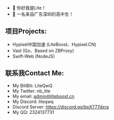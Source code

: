 - 👋 你好我是Lite！
- 👀 一名来自广东深圳的高中生！

**项目Projects:**
---
  - Hypixel中国加速 (LiteBoost、Hypixel.CN)
  - Vast (Go、Based on ZBProxy)
  - Swift-Web (NodeJS)

**联系我Contact Me:**
---
  - My BiliBili: LiteQwQ
  - My Twitter: nb_lite
  - My email: admin@liteboost.cn
  - My Discord: liteqwq
  - Discord Server: https://discord.gg/bpX777dxra
  - My QQ: 2324137731
